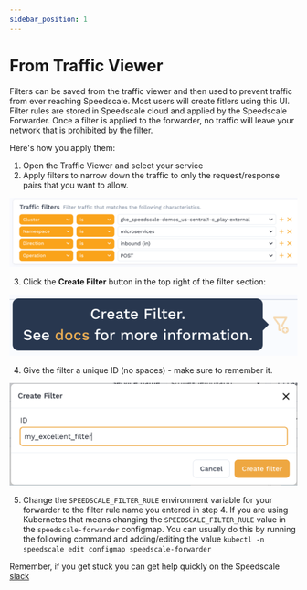 ```yaml
---
sidebar_position: 1
---
```


# From Traffic Viewer

Filters can be saved from the traffic viewer and then used to prevent traffic from ever reaching Speedscale. Most users will create fitlers using this UI. Filter rules are stored in Speedscale cloud and applied by the Speedscale Forwarder. Once a filter is applied to the forwarder, no traffic will leave your network that is prohibited by the filter.

Here's how you apply them:

1. Open the Traffic Viewer and select your service
2. Apply filters to narrow down the traffic to only the request/response pairs that you want to allow.

![Filters](./select-filters.png)

3. Click the **Create Filter** button in the top right of the filter section:

![Create Filter](./create-filter.png)

4. Give the filter a unique ID (no spaces) - make sure to remember it.

![Filter Name](./filter_name.png)

5. Change the `SPEEDSCALE_FILTER_RULE` environment variable for your forwarder to the filter rule name you entered in step 4. If you are using Kubernetes that means changing the `SPEEDSCALE_FILTER_RULE` value in the `speedscale-forwarder` configmap. You can usually do this by running the following command and adding/editing the value `kubectl -n speedscale edit configmap speedscale-forwarder`

Remember, if you get stuck you can get help quickly on the Speedscale [slack](https://slack.speedscale.com)
